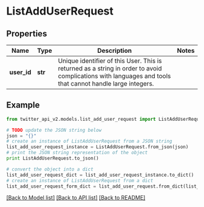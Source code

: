 # ListAddUserRequest


## Properties
Name | Type | Description | Notes
------------ | ------------- | ------------- | -------------
**user_id** | **str** | Unique identifier of this User. This is returned as a string in order to avoid complications with languages and tools that cannot handle large integers. | 

## Example

```python
from twitter_api_v2.models.list_add_user_request import ListAddUserRequest

# TODO update the JSON string below
json = "{}"
# create an instance of ListAddUserRequest from a JSON string
list_add_user_request_instance = ListAddUserRequest.from_json(json)
# print the JSON string representation of the object
print ListAddUserRequest.to_json()

# convert the object into a dict
list_add_user_request_dict = list_add_user_request_instance.to_dict()
# create an instance of ListAddUserRequest from a dict
list_add_user_request_form_dict = list_add_user_request.from_dict(list_add_user_request_dict)
```
[[Back to Model list]](../README.md#documentation-for-models) [[Back to API list]](../README.md#documentation-for-api-endpoints) [[Back to README]](../README.md)


